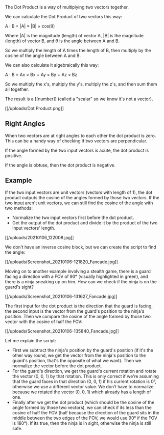 The Dot Product is a way of multiplying two vectors together.

We can calculate the Dot Product of two vectors this way:

A · B = \|A\| × \|B\| × cos(θ)

Where \|A\| is the magnitude (length) of vector A, \|B\| is the magnitude (length) of vector B, and θ is the angle between A and B.

So we multiply the length of A times the length of B, then multiply by the cosine of the angle between A and B.

We can also calculate it algebraically this way:

A · B = Ax × Bx + Ay × By + Az × Bz

So we multiply the x's, multiply the y's, multiply the z's, and then sum them all together.

The result is a [[number]] (called a "scalar" so we know it's not a vector).

[[/uploads/Dot Product.png]]

## Right Angles

When two vectors are at right angles to each other the dot product is zero. This can be a handy way of checking if two vectors are perpendicular.

If the angle formed by the two input vectors is acute, the dot product is positive.

If the angle is obtuse, then the dot product is negative.

## Example

If the two input vectors are unit vectors (vectors with length of 1), the dot product outputs the cosine of the angles formed by those two vectors. If the two input aren't unit vectors, we can still find the cosine of the angle with two methods:
- Normalize the two input vectors first before the dot product.
- Get the output of the dot product and divide it by the product of the two input vectors' length.

[[/uploads/20210106_122008.jpg]]

We don't have an inverse cosine block, but we can create the script to find the angle:

[[/uploads/Screenshot_20210106-121820_Fancade.jpg]]

Moving on to another example involving a stealth game, there is a guard facing a direction with a FOV of 90° (visually highlighted in green), and there is a ninja sneaking up on him. How can we check if the ninja is on the guard's sight?

[[/uploads/Screenshot_20210106-131627_Fancade.jpg]]

The first input for the dot product is the direction that the guard is facing, the second input is the vector from the guard's position to the ninja's position. Then we compare the cosine of the angle formed by those two vector with the cosine of half the FOV:

[[/uploads/Screenshot_20210106-135840_Fancade.jpg]]

Let me explain the script:
- First we subtract the ninja's position by the guard's position (if it's the other way round, we get the vector from the ninja's position to the guard's position, that's the opposite of what we want). Then we normalize the vector before the dot product.
- For the guard's direction, we get the guard's current rotation and rotate the vector (0, 0, 1) by that rotation. This is only correct if we're assuming that the guard faces in that direction (0, 0, 1) if his current rotation is 0°, otherwise we use a different vector value. We don't have to normalize because we rotated the vector (0, 0, 1) which already has a length of one.
- Finally after we get the dot product (which should be the cosine of the angle formed by those two vectors), we can check if its less than the cosine of half the FOV (half because the direction of the guard sits in the middle between the two edges of the FOV, we would use 90° if the FOV is 180°). If its true, then the ninja is in sight, otherwise the ninja is still safe.